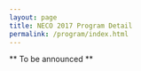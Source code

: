 ```yaml
---
layout: page
title: NECO 2017 Program Detail
permalink: /program/index.html
---
```


>



** To be announced **
